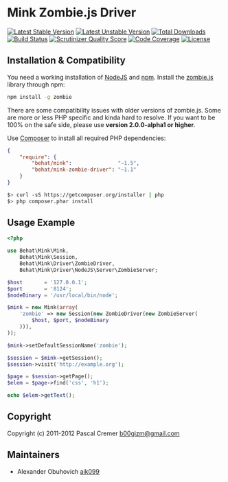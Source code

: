 Mink Zombie.js Driver
=====================

[![Latest Stable Version](https://poser.pugx.org/behat/mink-zombie-driver/v/stable.svg)](https://packagist.org/packages/behat/mink-zombie-driver)
[![Latest Unstable Version](https://poser.pugx.org/behat/mink-zombie-driver/v/unstable.svg)](https://packagist.org/packages/behat/mink-zombie-driver)
[![Total Downloads](https://poser.pugx.org/behat/mink-zombie-driver/downloads.svg)](https://packagist.org/packages/behat/mink-zombie-driver)
[![Build Status](https://travis-ci.org/Behat/MinkZombieDriver.svg?branch=master)](https://travis-ci.org/Behat/MinkZombieDriver)
[![Scrutinizer Quality Score](https://scrutinizer-ci.com/g/Behat/MinkZombieDriver/badges/quality-score.png?s=2e166ed0bc0d8bfde427fb9af2a93aaabbc09723)](https://scrutinizer-ci.com/g/Behat/MinkZombieDriver/)
[![Code Coverage](https://scrutinizer-ci.com/g/Behat/MinkZombieDriver/badges/coverage.png?s=f271ed5a203ed036c6ce093e5269b60a76951f4f)](https://scrutinizer-ci.com/g/Behat/MinkZombieDriver/)
[![License](https://poser.pugx.org/behat/mink-zombie-driver/license.svg)](https://packagist.org/packages/behat/mink-zombie-driver)

Installation & Compatibility
----------------------------

You need a working installation of [NodeJS](http://nodejs.org/) and
[npm](https://npmjs.org/). Install the
[zombie.js](http://zombie.labnotes.org) library through npm:

``` bash
npm install -g zombie
```

There are some compatibility issues with older versions of zombie.js.
Some are more or less PHP specific and kinda hard to resolve. If you
want to be 100% on the safe side, please use __version 2.0.0-alpha1 or
higher__.

Use [Composer](https://getcomposer.org/) to install all required PHP dependencies:

``` json
{
    "require": {
        "behat/mink":               "~1.5",
        "behat/mink-zombie-driver": "~1.1"
    }
}
```

``` bash
$> curl -sS https://getcomposer.org/installer | php
$> php composer.phar install
```

Usage Example
-------------

``` php
<?php

use Behat\Mink\Mink,
    Behat\Mink\Session,
    Behat\Mink\Driver\ZombieDriver,
    Behat\Mink\Driver\NodeJS\Server\ZombieServer;

$host       = '127.0.0.1';
$port       = '8124';
$nodeBinary = '/usr/local/bin/node';

$mink = new Mink(array(
    'zombie' => new Session(new ZombieDriver(new ZombieServer(
        $host, $port, $nodeBinary
    ))),
));

$mink->setDefaultSessionName('zombie');

$session = $mink->getSession();
$session->visit('http://example.org');

$page = $session->getPage();
$elem = $page->find('css', 'h1');

echo $elem->getText();
```

Copyright
---------

Copyright (c) 2011-2012 Pascal Cremer <b00gizm@gmail.com>

Maintainers
-----------

* Alexander Obuhovich [aik099](http://github.com/aik099)
